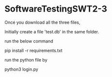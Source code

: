 # SoftwareTestingSWT2-3


Once you download all the three files,

Initially create a file 'test.db' in the same folder.

run the below command

pip install -r requirements.txt

run the python file by

python3 login.py

